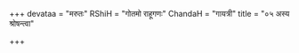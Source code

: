 +++
devataa = "मरुतः"
RShiH = "गोतमो राहूगणः"
ChandaH = "गायत्री"
title = "०५ अस्य श्रोषन्त्वा"

+++
